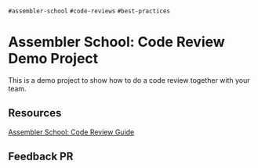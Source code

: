 `#assembler-school` `#code-reviews` `#best-practices`

# Assembler School: Code Review Demo Project

This is a demo project to show how to do a code review together with your team.

## Resources

[Assembler School: Code Review Guide](https://github.com/assembler-school/code-review-best-practices)

## Feedback PR
